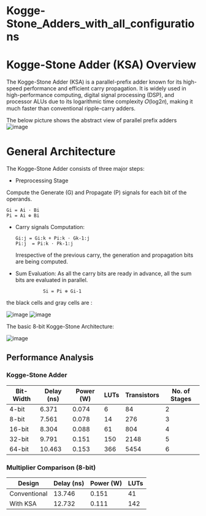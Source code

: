 # Kogge-Stone_Adders_with_all_configurations


# Kogge-Stone Adder (KSA) Overview
The Kogge-Stone Adder (KSA) is a parallel-prefix adder known for its high-speed performance and efficient carry propagation. It is widely used in high-performance computing, digital signal processing (DSP), and processor ALUs due to its logarithmic time complexity 
𝑂(log2𝑛), making it much faster than conventional ripple-carry adders.

The below picture shows the abstract view of parallel prefix adders
![image](https://github.com/user-attachments/assets/07d2796b-14a9-47e5-833e-2063231b9620)

# General Architecture
The Kogge-Stone Adder consists of three major steps:

* Preprocessing Stage

Compute the Generate (G) and Propagate (P) signals for each bit of the operands.

    Gi = Ai ⋅ Bi 
    Pi = Ai ⊕ Bi 

* Carry signals Computation:

      Gi:j = Gi:k + Pi:k ⋅ Gk-1:j 
      Pi:j  = Pi:k ⋅ Pk-1:j

    Irrespective of the previous carry, the generation and propagation bits are being computed.

* Sum Evaluation: As all the carry bits are ready in advance, all the sum bits are evaluated in parallel.

  
				Si = Pi ⊕ Gi-1 


the black cells and gray cells are :


![image](https://github.com/user-attachments/assets/1116cb66-e0ef-4a63-ab2c-97dc8e488679)   ![image](https://github.com/user-attachments/assets/98d073d0-8660-429e-85f6-e0ee7f43156e)

The basic 8-bit Kogge-Stone Architecture:


![image](https://github.com/user-attachments/assets/ef7fcc4f-d8a9-4cf3-9904-1a1d1c338e89)



## Performance Analysis

### Kogge-Stone Adder

| Bit-Width | Delay (ns) | Power (W) | LUTs | Transistors | No. of Stages |
| --------- | ---------- | --------- | ---- | ----------- | ------------- |
| 4-bit     | 6.371      | 0.074     | 6    | 84          | 2             |
| 8-bit     | 7.561      | 0.078     | 14   | 276         | 3             |
| 16-bit    | 8.304      | 0.088     | 61   | 804         | 4             |
| 32-bit    | 9.791      | 0.151     | 150  | 2148        | 5             |
| 64-bit    | 10.463     | 0.153     | 366  | 5454        | 6             |

### Multiplier Comparison (8-bit)

| Design       | Delay (ns) | Power (W) | LUTs |
| ------------ | ---------- | --------- | ---- |
| Conventional | 13.746     | 0.151     | 41   |
| With KSA     | 12.732     | 0.111     | 142  |




